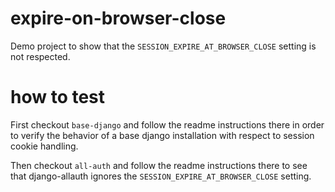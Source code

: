 # expire-on-browser-close

Demo project to show that the `SESSION_EXPIRE_AT_BROWSER_CLOSE` setting is not
respected.

# how to test

First checkout `base-django` and follow the readme instructions there
in order to verify the behavior of a base django installation with
respect to session cookie handling.

Then checkout `all-auth` and follow the readme instructions there to
see that django-allauth ignores the `SESSION_EXPIRE_AT_BROWSER_CLOSE`
setting.
